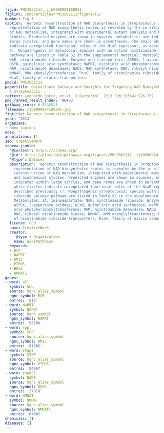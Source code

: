 ```yaml
---
figid: PMC3562111__zjb9990924180001
figlink: /pmc/articles/PMC3562111/figure/F1/
number: Fig 1
caption: 'Genomic reconstruction of NAD biosynthesis in Streptococcus spp. Schematic
  representation of NAD biosynthetic routes as revealed by the in silico genomic reconstruction
  of NAD metabolism, integrated with experimental mutant analysis and biochemical
  studies. Predicted enzymes are shown in squares, metabolites are indicated within
  large circles, and gene names are shown in parentheses. The small white circles
  indicate coregulated functional roles of the NiaR repressor, as described previously
  (). Nonpathogenic streptococcal species with an active nicotinamide riboside salvage
  pathway are listed in Table S2 in the supplemental material. Metabolites: IA, iminoaspartate;
  NmR, nicotinamide riboside. Enzymes and transporters: ASPOX, l-aspartate oxidase;
  QSYN, quinolinic acid synthetase; NaPRT, nicotinic acid phosphoribosyltransferase;
  NAM, nicotinamide deamidase; NADS, NAD synthetase; RNK, ribosyl nicotinamide kinase;
  NMNAT, NMN adenylyltransferase; PnuC, family of nicotinamide riboside transporters;
  NiaX, family of niacin transporters.'
pmcid: PMC3562111
papertitle: Quinolinate Salvage and Insights for Targeting NAD Biosynthesis in Group
  A Streptococci.
reftext: Leonardo Sorci, et al. J Bacteriol. 2013 Feb;195(4):726-732.
pmc_ranked_result_index: '96483'
pathway_score: 0.8582523
filename: zjb9990924180001.jpg
figtitle: Genomic reconstruction of NAD biosynthesis in Streptococcus spp
year: '2013'
organisms:
- Homo sapiens
ndex: ''
annotations: []
seo: CreativeWork
schema-jsonld:
  '@context': https://schema.org/
  '@id': https://pfocr.wikipathways.org/figures/PMC3562111__zjb9990924180001.html
  '@type': Dataset
  description: 'Genomic reconstruction of NAD biosynthesis in Streptococcus spp. Schematic
    representation of NAD biosynthetic routes as revealed by the in silico genomic
    reconstruction of NAD metabolism, integrated with experimental mutant analysis
    and biochemical studies. Predicted enzymes are shown in squares, metabolites are
    indicated within large circles, and gene names are shown in parentheses. The small
    white circles indicate coregulated functional roles of the NiaR repressor, as
    described previously (). Nonpathogenic streptococcal species with an active nicotinamide
    riboside salvage pathway are listed in Table S2 in the supplemental material.
    Metabolites: IA, iminoaspartate; NmR, nicotinamide riboside. Enzymes and transporters:
    ASPOX, l-aspartate oxidase; QSYN, quinolinic acid synthetase; NaPRT, nicotinic
    acid phosphoribosyltransferase; NAM, nicotinamide deamidase; NADS, NAD synthetase;
    RNK, ribosyl nicotinamide kinase; NMNAT, NMN adenylyltransferase; PnuC, family
    of nicotinamide riboside transporters; NiaX, family of niacin transporters.'
  license: CC0
  name: CreativeWork
  creator:
    '@type': Organization
    name: WikiPathways
  keywords:
  - BCR
  - NAPRT
  - HM13
  - PTPN5
  - BEX3
  - NMNAT1
genes:
- word: all
  symbol: ALL
  source: hgnc_alias_symbol
  hgnc_symbol: BCR
  entrez: '613'
- word: NaPRT
  symbol: NAPRT
  source: hgnc_symbol
  hgnc_symbol: NAPRT
  entrez: '93100'
- word: spp.
  symbol: SPP
  source: hgnc_alias_symbol
  hgnc_symbol: HM13
  entrez: '81502'
- word: steps
  symbol: STEP
  source: hgnc_alias_symbol
  hgnc_symbol: PTPN5
  entrez: '84867'
- word: (nadE)
  symbol: NADE
  source: hgnc_alias_symbol
  hgnc_symbol: BEX3
  entrez: '27018'
- word: NMNAT
  symbol: NMNAT
  source: hgnc_alias_symbol
  hgnc_symbol: NMNAT1
  entrez: '64802'
chemicals: []
diseases: []
---
```

